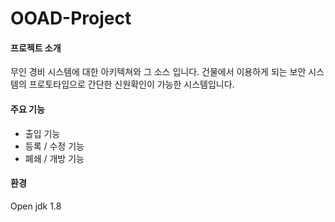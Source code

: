 # OOAD-Project
#### 프로젝트 소개

무인 경비 시스템에 대한 아키텍쳐와 그 소스 입니다. 건물에서 이용하게 되는 보안 시스템의 프로토타입으로 간단한 신원확인이 가능한 시스템입니다.

#### 주요 기능

- 출입 기능
- 등록 / 수정 기능
- 폐쇄 / 개방 기능

#### 환경

Open jdk 1.8